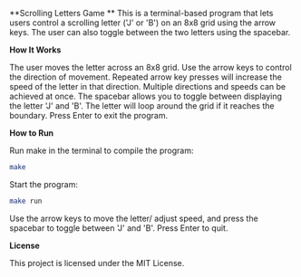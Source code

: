 **Scrolling Letters Game
**
This is a terminal-based program that lets users control a scrolling letter ('J' or 'B') on an 8x8 grid using the arrow keys. The user can also toggle between the two letters using the spacebar.

**How It Works**

The user moves the letter across an 8x8 grid.
Use the arrow keys to control the direction of movement. Repeated arrow key presses will increase the speed of the letter in that direction. 
Multiple directions and speeds can be achieved at once.
The spacebar allows you to toggle between displaying the letter 'J' and 'B'.
The letter will loop around the grid if it reaches the boundary.
Press Enter to exit the program.

**How to Run**

Run make in the terminal to compile the program:

```bash
make
```

Start the program:

```bash
make run
```

Use the arrow keys to move the letter/ adjust speed, and press the spacebar to toggle between 'J' and 'B'. Press Enter to quit.

**License**

This project is licensed under the MIT License.
